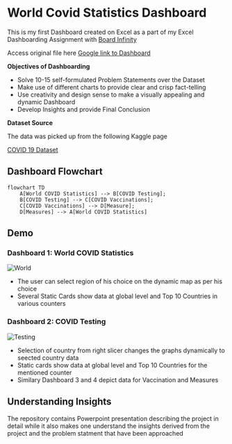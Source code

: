 
# **World Covid Statistics Dashboard**

This is my first Dashboard created on Excel as a part of my Excel Dashboarding Assignment with [Board Infinity](https://www.boardinfinity.com/)

Access original file here
[Google link to Dashboard](https://docs.google.com/spreadsheets/d/1KEnQ9J2KEICfpnYzn-7MvP7di2RHA4yA/edit?usp=sharing&ouid=117081134220231896233&rtpof=true&sd=true)

**Objectives of Dashboarding**
- Solve 10-15 self-formulated Problem Statements over the Dataset
- Make use of different charts to provide clear and crisp fact-telling
- Use creativity and design sense to make a visually appealing and dynamic Dashboard
- Develop Insights and provide Final Conclusion

**Dataset Source**

The data was picked up from the following Kaggle page 

[COVID 19 Dataset](https://www.kaggle.com/georgesaavedra/covid19-dataset)



## Dashboard Flowchart

```mermaid
flowchart TD
    A[World COVID Statistics] --> B[COVID Testing];
    B[COVID Testing] --> C[COVID Vaccinations];
    C[COVID Vaccinations] --> D[Measure];
    D[Measures] --> A[World COVID Statistics]
```


## Demo

### Dashboard 1: World COVID Statistics

![World ](https://user-images.githubusercontent.com/101548286/158243857-212507c2-b924-4b13-80f1-7dc93f802f74.gif)

- The user can select region of his choice on the dynamic map as per his choice
- Several Static Cards show data at global level and Top 10 Countries in various counters

### Dashboard 2: COVID Testing

![Testing](https://user-images.githubusercontent.com/101548286/158245962-4513fc24-e094-4e01-840c-a17707851854.gif)

- Selection of country from right slicer changes the graphs dynamically to seected country data
- Static cards show data at global level and Top 10 Countries for the mentioned counter
- Similary Dashboard 3 and 4 depict data for Vaccination and Measures



## Understanding Insights
The repository contains Powerpoint presentation describing the project in detail while it also makes one understand the insights derived from the project and the problem statment that have been approached



